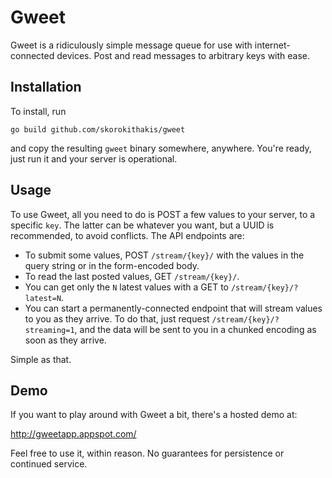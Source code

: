 Gweet
=====
Gweet is a ridiculously simple message queue for use with internet-connected devices. Post and read messages to
arbitrary keys with ease.


Installation
------------

To install, run

```
go build github.com/skorokithakis/gweet
```

and copy the resulting `gweet` binary somewhere, anywhere. You're ready, just run it and your server is operational.


Usage
-----

To use Gweet, all you need to do is POST a few values to your server, to a specific `key`. The latter can be
whatever you want, but a UUID is recommended, to avoid conflicts.
The API endpoints are:

* To submit some values, POST `/stream/{key}/` with the values in the query string or in the form-encoded body.
* To read the last posted values, GET `/stream/{key}/`.
* You can get only the `N` latest values with a GET to `/stream/{key}/?latest=N`.
* You can start a permanently-connected endpoint that will stream values to you as they arrive. To do that, just
request `/stream/{key}/?streaming=1`, and the data will be sent to you in a chunked encoding as soon as they arrive.

Simple as that.


Demo
----

If you want to play around with Gweet a bit, there's a hosted demo at:

http://gweetapp.appspot.com/

Feel free to use it, within reason. No guarantees for persistence or continued service.
